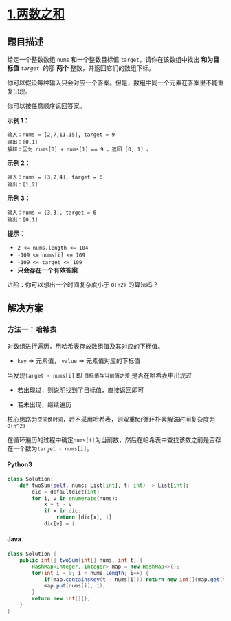 # [1.两数之和](https://leetcode.cn/problems/two-sum/)

## 题目描述

给定一个整数数组 `nums` 和一个整数目标值 `target`，请你在该数组中找出 **和为目标值** *`target`*  的那 **两个** 整数，并返回它们的数组下标。

你可以假设每种输入只会对应一个答案。但是，数组中同一个元素在答案里不能重复出现。

你可以按任意顺序返回答案。

**示例 1：**

```
输入：nums = [2,7,11,15], target = 9
输出：[0,1]
解释：因为 nums[0] + nums[1] == 9 ，返回 [0, 1] 。
```

**示例 2：**

```
输入：nums = [3,2,4], target = 6
输出：[1,2]
```

**示例 3：**

```
输入：nums = [3,3], target = 6
输出：[0,1]
```

**提示：**

- `2 <= nums.length <= 104`
- `-109 <= nums[i] <= 109`
- `-109 <= target <= 109`
- **只会存在一个有效答案**

进阶：你可以想出一个时间复杂度小于 `O(n2)` 的算法吗？

## 解决方案

### 方法一：哈希表

对数组进行遍历，用哈希表存放数组值及其对应的下标值。

- `key` => 元素值， `value` => 元素值对应的下标值

当发现`target - nums[i]` 即 `目标值与当前值之差` 是否在哈希表中出现过

- 若出现过，则说明找到了目标值，直接返回即可

- 若未出现，继续遍历

核心思路为`空间换时间`，若不采用哈希表，则双重for循环朴素解法时间复杂度为`O(n^2)`

在循环遍历的过程中确定`nums[i]`为当前数，然后在哈希表中查找该数之前是否存在一个数为`target - nums[i]`。

#### Python3

```python
class Solution:
    def twoSum(self, nums: List[int], t: int) -> List[int]:
        dic = defaultdict(int)
        for i, v in enumerate(nums):
            x = t - v
            if x in dic:
                return [dic[x], i]
            dic[v] = i
```

#### Java

```java
class Solution {
    public int[] twoSum(int[] nums, int t) {
        HashMap<Integer, Integer> map = new HashMap<>();
        for(int i = 0; i < nums.length; i++) {
            if(map.containsKey(t - nums[i])) return new int[]{map.get(t - nums[i]), i};
            map.put(nums[i], i);
        }
        return new int[]{};
    }
}
```


